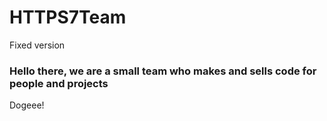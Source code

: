# HTTPS7Team
Fixed version

### Hello there, we are a small team who makes and sells code for people and projects

Dogeee!
